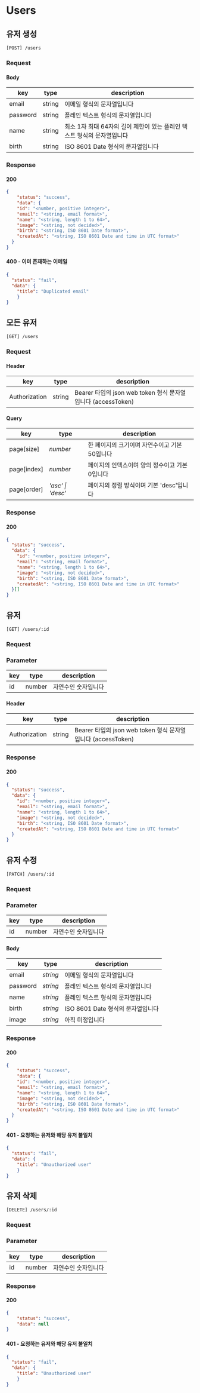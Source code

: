 # Users

## 유저 생성

```plain
[POST] /users
```

### Request

#### Body

|key|type|description|
|---|---|---|
|email|string|이메일 형식의 문자열입니다|
|password|string|플레인 텍스트 형식의 문자열입니다|
|name|string|최소 1자 최대 64자의 길이 제한이 있는 플레인 텍스트 형식의 문자열입니다|
|birth|string|ISO 8601 Date 형식의 문자열입니다|

### Response

#### 200

```json
{
	"status": "success",
	"data": {
    "id": "<number, positive integer>",
    "email": "<string, email format>",
    "name": "<string, length 1 to 64>",
    "image": "<string, not decided>",
    "birth": "<string, ISO 8601 Date format>",
    "createdAt": "<string, ISO 8601 Date and time in UTC format>"
  }
}
```

#### 400 - 이미 존재하는 이메일

```json
{
  "status": "fail",
  "data": {
    "title": "Duplicated email"
	}
}
```

## 모든 유저

```plain
[GET] /users
```

### Request

#### Header

|key|type|description|
|---|---|---|
|Authorization|string|Bearer 타입의 json web token 형식 문자열입니다 (accessToken)|

#### Query

|key|type|description|
|---|---|---|
|page[size]|_number_|한 페이지의 크기이며 자연수이고 기본 50입니다|
|page[index]|_number_|페이지의 인덱스이며 양의 정수이고 기본 0입니다|
|page[order]|_'asc' \| 'desc'_|페이지의 정렬 방식이며 기본 'desc'입니다|

### Response

#### 200

```json
{
  "status": "success",
  "data": {
    "id": "<number, positive integer>",
    "email": "<string, email format>",
    "name": "<string, length 1 to 64>",
    "image": "<string, not decided>",
    "birth": "<string, ISO 8601 Date format>",
    "createdAt": "<string, ISO 8601 Date and time in UTC format>"
  }[]
}
```

## 유저

```plain
[GET] /users/:id
```

### Request

### Parameter

|key|type|description|
|---|---|---|
|id|number|자연수인 숫자입니다|

#### Header

|key|type|description|
|---|---|---|
|Authorization|string|Bearer 타입의 json web token 형식 문자열입니다 (accessToken)|

### Response

#### 200

```json
{
  "status": "success",
  "data": {
    "id": "<number, positive integer>",
    "email": "<string, email format>",
    "name": "<string, length 1 to 64>",
    "image": "<string, not decided>",
    "birth": "<string, ISO 8601 Date format>",
    "createdAt": "<string, ISO 8601 Date and time in UTC format>"
  }
}
```

## 유저 수정

```plain
[PATCH] /users/:id
```

### Request

### Parameter

|key|type|description|
|---|---|---|
|id|number|자연수인 숫자입니다|

#### Body

|key|type|description|
|---|---|---|
|email|_string_|이메일 형식의 문자열입니다|
|password|_string_|플레인 텍스트 형식의 문자열입니다|
|name|_string_|플레인 텍스트 형식의 문자열입니다|
|birth|_string_|ISO 8601 Date 형식의 문자열입니다|
|image|_string_|아직 미정입니다|

### Response

#### 200

```json
{
	"status": "success",
	"data": {
    "id": "<number, positive integer>",
    "email": "<string, email format>",
    "name": "<string, length 1 to 64>",
    "image": "<string, not decided>",
    "birth": "<string, ISO 8601 Date format>",
    "createdAt": "<string, ISO 8601 Date and time in UTC format>"
  }
}
```

#### 401 - 요청하는 유저와 해당 유저 불일치

```json
{
  "status": "fail",
  "data": {
    "title": "Unauthorized user"
	}
}
```

## 유저 삭제

```plain
[DELETE] /users/:id
```

### Request

### Parameter

|key|type|description|
|---|---|---|
|id|number|자연수인 숫자입니다|

### Response

#### 200

```json
{
	"status": "success",
	"data": null
}
```

#### 401 - 요청하는 유저와 해당 유저 불일치

```json
{
  "status": "fail",
  "data": {
    "title": "Unauthorized user"
	}
}
```